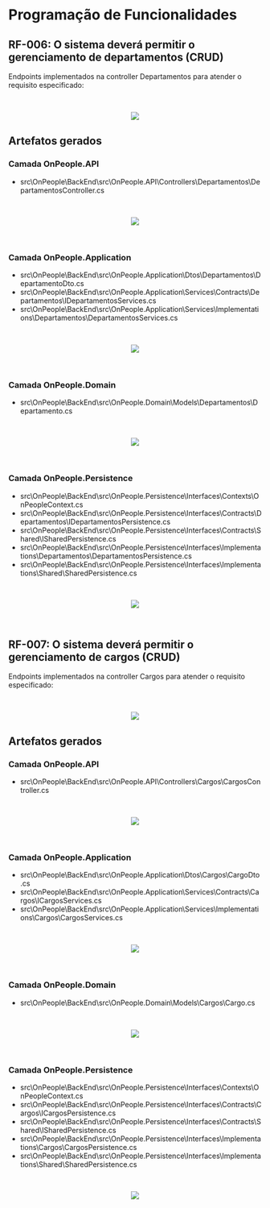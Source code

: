 # Programação de Funcionalidades

## RF-006: O sistema deverá permitir o gerenciamento de departamentos (CRUD)

Endpoints implementados na controller Departamentos para atender o requisito especificado:

</br>
<p align="center">
<img src=https://raw.githubusercontent.com/ICEI-PUC-Minas-PMV-ADS/pmv-ads-2023-1-e4-proj-apdist-t4-onpeople/main/docs/img/ControllerDepartamentosSwagger.png>
</p>


## Artefatos gerados

### Camada OnPeople.API

* src\OnPeople\BackEnd\src\OnPeople.API\Controllers\Departamentos\DepartamentosController.cs

</br>
<p align="center">
<img src=https://raw.githubusercontent.com/ICEI-PUC-Minas-PMV-ADS/pmv-ads-2023-1-e4-proj-apdist-t4-onpeople/main/docs/img/OnPeopleAPI_Departamentos.png>
</p>
</br>

### Camada OnPeople.Application

* src\OnPeople\BackEnd\src\OnPeople.Application\Dtos\Departamentos\DepartamentoDto.cs
* src\OnPeople\BackEnd\src\OnPeople.Application\Services\Contracts\Departamentos\IDepartamentosServices.cs
* src\OnPeople\BackEnd\src\OnPeople.Application\Services\Implementations\Departamentos\DepartamentosServices.cs

</br>
<p align="center">
<img src=https://raw.githubusercontent.com/ICEI-PUC-Minas-PMV-ADS/pmv-ads-2023-1-e4-proj-apdist-t4-onpeople/main/docs/img/OnPeopleApplication_Departamentos.png>
</p>
</br>

### Camada OnPeople.Domain

* src\OnPeople\BackEnd\src\OnPeople.Domain\Models\Departamentos\Departamento.cs

</br>
<p align="center">
<img src=https://raw.githubusercontent.com/ICEI-PUC-Minas-PMV-ADS/pmv-ads-2023-1-e4-proj-apdist-t4-onpeople/main/docs/img/OnPeopleDomain_Departamentos.png>
</p>
</br>

### Camada OnPeople.Persistence

* src\OnPeople\BackEnd\src\OnPeople.Persistence\Interfaces\Contexts\OnPeopleContext.cs
* src\OnPeople\BackEnd\src\OnPeople.Persistence\Interfaces\Contracts\Departamentos\IDepartamentosPersistence.cs
* src\OnPeople\BackEnd\src\OnPeople.Persistence\Interfaces\Contracts\Shared\ISharedPersistence.cs
* src\OnPeople\BackEnd\src\OnPeople.Persistence\Interfaces\Implementations\Departamentos\DepartamentosPersistence.cs
* src\OnPeople\BackEnd\src\OnPeople.Persistence\Interfaces\Implementations\Shared\SharedPersistence.cs

</br>
<p align="center">
<img src=https://raw.githubusercontent.com/ICEI-PUC-Minas-PMV-ADS/pmv-ads-2023-1-e4-proj-apdist-t4-onpeople/main/docs/img/OnPeoplePersistence_Departamentos.png>
</p>
</br>

## RF-007: O sistema deverá permitir o gerenciamento de cargos (CRUD)

Endpoints implementados na controller Cargos para atender o requisito especificado:

</br>
<p align="center">
<img src=https://raw.githubusercontent.com/ICEI-PUC-Minas-PMV-ADS/pmv-ads-2023-1-e4-proj-apdist-t4-onpeople/main/docs/img/ControllerCargosSwagger.png>
</p>


## Artefatos gerados

### Camada OnPeople.API

* src\OnPeople\BackEnd\src\OnPeople.API\Controllers\Cargos\CargosController.cs

</br>
<p align="center">
<img src=https://raw.githubusercontent.com/ICEI-PUC-Minas-PMV-ADS/pmv-ads-2023-1-e4-proj-apdist-t4-onpeople/main/docs/img/OnPeopleAPI_Cargos.png>
</p>
</br>

### Camada OnPeople.Application

* src\OnPeople\BackEnd\src\OnPeople.Application\Dtos\Cargos\CargoDto.cs
* src\OnPeople\BackEnd\src\OnPeople.Application\Services\Contracts\Cargos\ICargosServices.cs
* src\OnPeople\BackEnd\src\OnPeople.Application\Services\Implementations\Cargos\CargosServices.cs

</br>
<p align="center">
<img src=https://raw.githubusercontent.com/ICEI-PUC-Minas-PMV-ADS/pmv-ads-2023-1-e4-proj-apdist-t4-onpeople/main/docs/img/OnPeopleApplication_Cargos.png>
</p>
</br>

### Camada OnPeople.Domain

* src\OnPeople\BackEnd\src\OnPeople.Domain\Models\Cargos\Cargo.cs

</br>
<p align="center">
<img src=https://raw.githubusercontent.com/ICEI-PUC-Minas-PMV-ADS/pmv-ads-2023-1-e4-proj-apdist-t4-onpeople/main/docs/img/OnPeopleDomain_Cargos.png>
</p>
</br>

### Camada OnPeople.Persistence

* src\OnPeople\BackEnd\src\OnPeople.Persistence\Interfaces\Contexts\OnPeopleContext.cs
* src\OnPeople\BackEnd\src\OnPeople.Persistence\Interfaces\Contracts\Cargos\ICargosPersistence.cs
* src\OnPeople\BackEnd\src\OnPeople.Persistence\Interfaces\Contracts\Shared\ISharedPersistence.cs
* src\OnPeople\BackEnd\src\OnPeople.Persistence\Interfaces\Implementations\Cargos\CargosPersistence.cs
* src\OnPeople\BackEnd\src\OnPeople.Persistence\Interfaces\Implementations\Shared\SharedPersistence.cs

</br>
<p align="center">
<img src=https://raw.githubusercontent.com/ICEI-PUC-Minas-PMV-ADS/pmv-ads-2023-1-e4-proj-apdist-t4-onpeople/main/docs/img/OnPeoplePersistence_Cargos.png>
</p>
</br>


